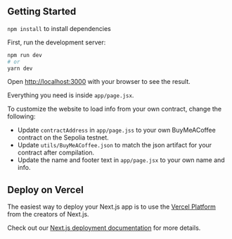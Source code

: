 ## Getting Started

`npm install` to install dependencies

First, run the development server:

```bash
npm run dev
# or
yarn dev
```

Open [http://localhost:3000](http://localhost:3000) with your browser to see the result.

Everything you need is inside `app/page.jsx`.

To customize the website to load info from your own contract, change the following:

- Update `contractAddress` in `app/page.jss` to your own BuyMeACoffee contract on the Sepolia testnet.
- Update `utils/BuyMeACoffee.json` to match the json artifact for your contract after compilation.
- Update the name and footer text in `app/page.jsx` to your own name and info.

## Deploy on Vercel

The easiest way to deploy your Next.js app is to use the [Vercel Platform](https://vercel.com/new?utm_medium=default-template&filter=next.js&utm_source=create-next-app&utm_campaign=create-next-app-readme) from the creators of Next.js.

Check out our [Next.js deployment documentation](https://nextjs.org/docs/deployment) for more details.

